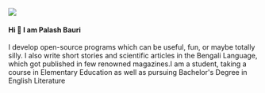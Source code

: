 ![](/images/palash.webp)
#### Hi :wave: I am Palash Bauri

<div class="myinfo">
I develop open-source programs which can be useful, fun, or maybe totally silly. I also write short stories and scientific articles in the Bengali Language, which got published in few renowned magazines.I am a student, taking a course in Elementary Education as well as pursuing Bachelor's Degree in English Literature
</div>
